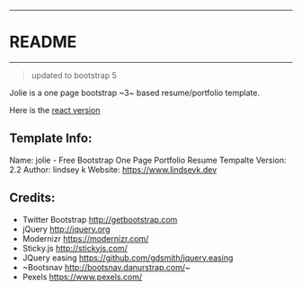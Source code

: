 -----------------------
# README
-----------------------

> updated to bootstrap 5

Jolie is a one page bootstrap ~3~ based resume/portfolio template.

Here is the [react version](https://github.com/CodeLikeAGirl29/browny-react)


Template Info:
-----------------------
Name: 		jolie - Free Bootstrap One Page Portfolio Resume Tempalte
Version: 	2.2
Author: 	lindsey k
Website: 	https://www.lindseyk.dev



Credits:
-----------------------
- Twitter Bootstrap http://getbootstrap.com
- jQuery http://jquery.org
- Modernizr https://modernizr.com/
- Sticky.js http://stickyjs.com/
- JQuery easing https://github.com/gdsmith/jquery.easing
- ~Bootsnav http://bootsnav.danurstrap.com/~
- Pexels https://www.pexels.com/
